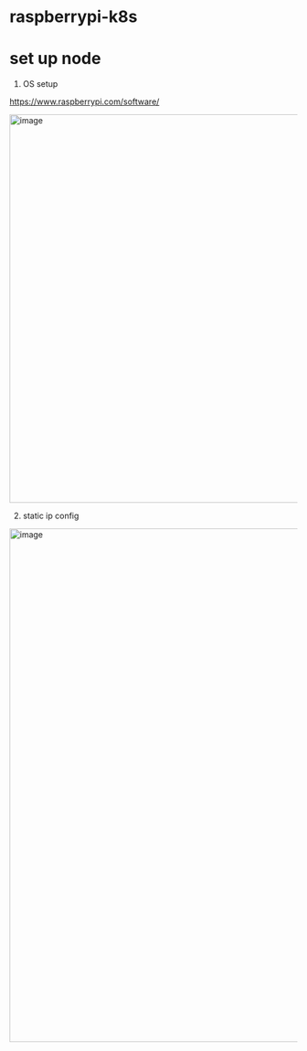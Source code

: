 # raspberrypi-k8s

# set up node

1. OS setup

https://www.raspberrypi.com/software/

<img width="680" alt="image" src="https://user-images.githubusercontent.com/47601801/235332021-a8d7fdd8-e565-421e-95af-10bc9a4945ee.png">


2. static ip config

<img width="899" alt="image" src="https://user-images.githubusercontent.com/47601801/235332051-b7faf1ff-a7dc-47c7-9a16-2728694834f4.png">


